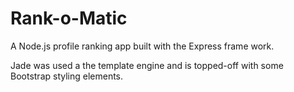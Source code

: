 # Rank-o-Matic
A Node.js profile ranking app built with the Express frame work.

Jade was used a the template engine and is topped-off with some Bootstrap styling elements. 





